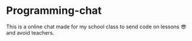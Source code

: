 # Programming-chat
This is a online chat made for my school class to send code on lessons 😎 and avoid teachers.

